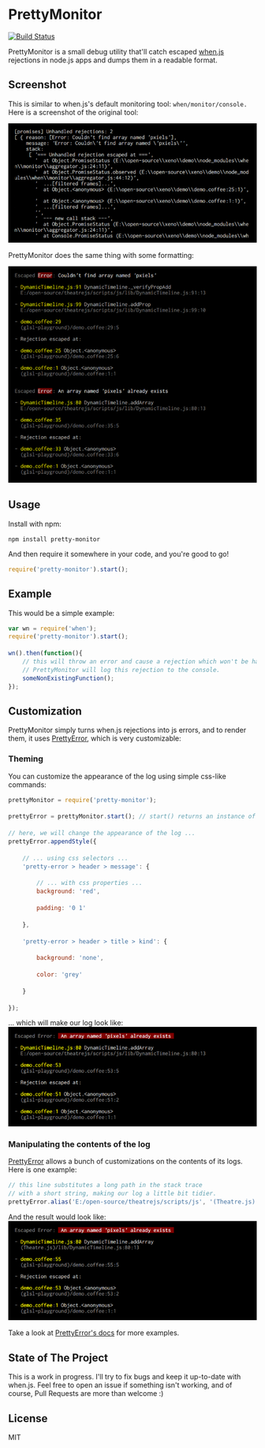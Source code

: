 # PrettyMonitor
[![Build Status](https://secure.travis-ci.org/AriaMinaei/pretty-monitor.png)](http://travis-ci.org/AriaMinaei/pretty-monitor)

PrettyMonitor is a small debug utility that'll catch escaped [when.js](https://github.com/cujojs/when) rejections in node.js apps and dumps them in a readable format.

Screenshot
-----------

This is similar to when.js's default monitoring tool: `when/monitor/console.` Here is a screenshot of the original tool:

![screenshot of when/monitor/console](https://github.com/AriaMinaei/pretty-monitor/raw/master/docs/images/when-console-screenshot.png)

PrettyMonitor does the same thing with some formatting:

![screenshot of PrettyMonitor](https://github.com/AriaMinaei/pretty-monitor/raw/master/docs/images/pretty-monitor-screenshot.png)


Usage
-----

Install with npm:

	npm install pretty-monitor

And then require it somewhere in your code, and you're good to go!
```javascript
require('pretty-monitor').start();
```

Example
-------

This would be a simple example:
```javascript
var wn = require('when');
require('pretty-monitor').start();

wn().then(function(){
	// this will throw an error and cause a rejection which won't be handled.
	// PrettyMonitor will log this rejection to the console.
	someNonExistingFunction();
});
```

Customization
-------------

PrettyMonitor simply turns when.js rejections into js errors, and to render them, it uses [PrettyError](https://github.com/AriaMinaei/pretty-error), which is very customizable:

### Theming
You can customize the appearance of the log using simple css-like commands:
```javascript
prettyMonitor = require('pretty-monitor');

prettyError = prettyMonitor.start(); // start() returns an instance of PrettyError

// here, we will change the appearance of the log ...
prettyError.appendStyle({

	// ... using css selectors ...
	'pretty-error > header > message': {

		// ... with css properties ...
		background: 'red',

		padding: '0 1'

	},

	'pretty-error > header > title > kind': {

		background: 'none',

		color: 'grey'

	}

});
```
... which will make our log look like:
![themed screenshot](https://github.com/AriaMinaei/pretty-monitor/raw/master/docs/images/themed-screenshot.png)

### Manipulating the contents of the log

[PrettyError](https://github.com/AriaMinaei/pretty-error) allows a bunch of customizations on the contents of its logs. Here is one example:
```javascript
// this line substitutes a long path in the stack trace
// with a short string, making our log a little bit tidier.
prettyError.alias('E:/open-source/theatrejs/scripts/js', '(Theatre.js)');
```
And the result would look like:
![aliased screenshot](https://github.com/AriaMinaei/pretty-monitor/raw/master/docs/images/aliased-screenshot.png)

Take a look at [PrettyError's docs](https://github.com/AriaMinaei/pretty-error) for more examples.

## State of The Project

This is a work in progress. I'll try to fix bugs and keep it up-to-date with when.js. Feel free to open an issue if something isn't working, and of course, Pull Requests are more than welcome :)

## License
MIT